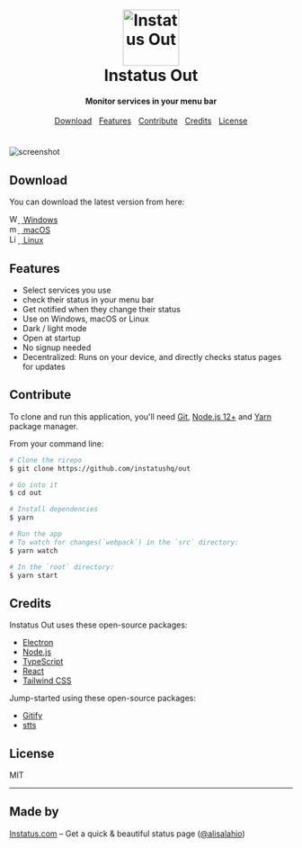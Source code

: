 <h1 align="center">
  <a href="https://instatus.com/out"><img src="https://cdn.jsdelivr.net/gh/deadlynjdj/out@main/assets/images/icon.iconset/icon_512x512%402x.png" alt="Instatus Out" width="100" height="100" ></a>
  <br>
  Instatus Out
  <br>
</h1>

<h4 align="center">Monitor services in your menu bar</h4>

<p align="center">
  <a href="#download">Download</a>
  <img src="https://img.spacergif.org/v1/spacer.gif" width="5" height="1">
  <a href="#features">Features</a>
  <img src="https://img.spacergif.org/v1/spacer.gif" width="5" height="1">
  <a href="#contribute">Contribute</a>
  <img src="https://img.spacergif.org/v1/spacer.gif" width="5" height="1">
  <a href="#credits">Credits</a>
  <img src="https://img.spacergif.org/v1/spacer.gif" width="5" height="1">
  <a href="#license">License</a>
</p>
<img src="https://img.spacergif.org/v1/spacer.gif" width="1" height="10">

![screenshot](./readme.gif)

## Download

You can download the latest version from here:

<div>
  <a href="https://github.com/deadlynjdj/out/releases">
    <img width="15" height="15" src="https://cdn.jsdelivr.net/gh/deadlynjdj/out@main/assets/images/windows.png" alt="Windows logo" /> 
    <img src="https://img.spacergif.org/v1/spacer.gif" width="2" height="1">
    Windows
  </a>
  <br />
  <a href="https://github.com/deadlynjdj/out/releases">
    <img width="15" height="15" src="https://cdn.jsdelivr.net/gh/deadlynjdj/out@main/assets/images/apple.png" alt="macOS logo" />
    <img src="https://img.spacergif.org/v1/spacer.gif" width="2" height="1">
      macOS
  </a>
  <br />
    <a href="https://github.com/deadlynjdj/out/releases">
    <img width="15" height="15" src="https://cdn.jsdelivr.net/gh/deadlynjdj/out@main/assets/images/linux.png" alt="Linux logo" /> 
    <img src="https://img.spacergif.org/v1/spacer.gif" width="2" height="1">
    Linux
  </a>
  <br />
</div>

## Features

* Select services you use
* check their status in your menu bar
* Get notified when they change their status
* Use on Windows, macOS or Linux
* Dark / light mode
* Open at startup
* No signup needed
* Decentralized: Runs on your device, and directly checks status pages for updates

## Contribute

To clone and run this application, you'll need [Git](https://git-scm.com), [Node.js 12+](https://nodejs.org/en/download/) and [Yarn](https://yarnpkg.com/) package manager. 

From your command line:

```bash
# Clone the rirepo
$ git clone https://github.com/instatushq/out

# Go into it
$ cd out

# Install dependencies
$ yarn

# Run the app
# To watch for changes(`webpack`) in the `src` directory:
$ yarn watch

# In the `root` directory:
$ yarn start

```

## Credits

Instatus Out uses these open-source packages:

- [Electron](https://www.electronjs.org/)
- [Node.js](https://nodejs.org/)
- [TypeScript](https://www.typescriptlang.org/)
- [React](https://reactjs.org/)
- [Tailwind CSS](https://tailwindcss.com/)

Jump-started using these open-source packages:
- [Gitify](https://github.com/manosim/gitify)
- [stts](https://github.com/inket/stts)

## License

MIT

---

## Made by
[Instatus.com](https://instatus.com) – Get a quick & beautiful status page ([@alisalahio](https://twitter.com/alisalahio))
